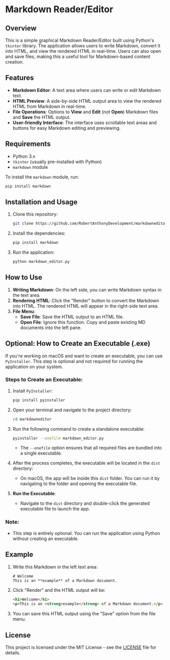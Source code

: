# Markdown Reader/Editor

## Overview

This is a simple graphical Markdown Reader/Editor built using Python's `tkinter` library. The application allows users to write Markdown, convert it into HTML, and view the rendered HTML in real-time. Users can also open and save files, making this a useful tool for Markdown-based content creation.

## Features

- **Markdown Editor**: A text area where users can write or edit Markdown text.
- **HTML Preview**: A side-by-side HTML output area to view the rendered HTML from Markdown in real-time.
- **File Operations**: Options to **View** and **Edit** (not **Open**) Markdown files and **Save** the HTML output.
- **User-friendly Interface**: The interface uses scrollable text areas and buttons for easy Markdown editing and previewing.

## Requirements

- Python 3.x
- `tkinter` (usually pre-installed with Python)
- `markdown` module

To install the `markdown` module, run:
```bash
pip install markdown
```

## Installation and Usage

1. Clone this repository:
    ```bash
    git clone https://github.com/RobertAnthonyDevelopment/markdowneditor.git
    ```

2. Install the dependencies:
    ```bash
    pip install markdown
    ```

3. Run the application:
    ```bash
    python markdown_editor.py
    ```

## How to Use

1. **Writing Markdown**: On the left side, you can write Markdown syntax in the text area.
2. **Rendering HTML**: Click the "Render" button to convert the Markdown into HTML. The rendered HTML will appear in the right-side text area.
3. **File Menu**: 
    - **Save File**: Save the HTML output to an HTML file.
    - **Open File**: Ignore this function. Copy and paste existing MD documents into the left pane.

## Optional: How to Create an Executable (.exe)

If you're working on macOS and want to create an executable, you can use `PyInstaller`. This step is optional and not required for running the application on your system.

### Steps to Create an Executable:

1. Install `PyInstaller`:
    ```bash
    pip install pyinstaller
    ```

2. Open your terminal and navigate to the project directory:
    ```bash
    cd markdowneditor
    ```

3. Run the following command to create a standalone executable:
    ```bash
    pyinstaller --onefile markdown_editor.py
    ```

    - The `--onefile` option ensures that all required files are bundled into a single executable.

4. After the process completes, the executable will be located in the `dist` directory:
    - On macOS, the app will be inside this `dist` folder. You can run it by navigating to the folder and opening the executable file.

5. **Run the Executable**: 
   - Navigate to the `dist` directory and double-click the generated executable file to launch the app.

### Note:
- This step is entirely optional. You can run the application using Python without creating an executable.

## Example

1. Write this Markdown in the left text area:
   ```
   # Welcome
   This is an **example** of a Markdown document.
   ```

2. Click "Render" and the HTML output will be:
   ```html
   <h1>Welcome</h1>
   <p>This is an <strong>example</strong> of a Markdown document.</p>
   ```

3. You can save this HTML output using the "Save" option from the file menu.

## License

This project is licensed under the MIT License - see the [LICENSE](LICENSE) file for details.
